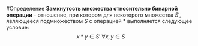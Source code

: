 #Определение 
**Замкнутость множества относительно бинарной операции** - отношение, при котором для некоторого множества $S'$, являющееся подмножеством $S$ с операцией $*$ выполняется следующее условие:
$$
x*y \in S' \text{ } \forall x,y \in S
$$
